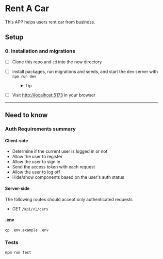 # Rent A Car

This APP helps users rent car from business.

## Setup

### 0. Installation and migrations

- [ ] Clone this repo and `cd` into the new directory
- [ ] Install packages, run migrations and seeds, and start the dev server with `npm run dev`
  <details style="padding-left: 2em">
    <summary>Tip</summary>

  Commands:

  ```sh
  npm install
  npm run knex migrate:latest
  npm run knex seed:run
  npm run dev
  ```

  </details>

- [ ] Visit [http://localhost:5173](http://localhost:5173) in your browser

---

## Need to know

### Auth Requirements summary

#### **Client-side**

- Determine if the current user is logged in or not
- Allow the user to register
- Allow the user to sign in
- Send the access token with each request
- Allow the user to log off
- Hide/show components based on the user's auth status

#### **Server-side**

The following routes should accept only authenticated requests

- GET `/api/v1/cars`
  <br />

#### .env

```
cp .env.example .env
```

### Tests

```
npm run test
```
